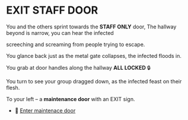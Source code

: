 # EXIT STAFF DOOR

You and the others sprint towards the **STAFF ONLY** door, The hallway beyond is narrow, you can hear the infected 

screeching and screaming from people trying to escape.

You glance back just as the metal gate collapses, the infected floods in.

You grab at door handles along the hallway **ALL LOCKED** 🔒

You turn to see your group dragged down, as the infected feast on their flesh. 

To your left – a **maintenance door** with an EXIT sign.

- 🚪 [Enter maintenace door](./scene4C.md)
